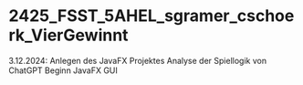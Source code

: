 # 2425_FSST_5AHEL_sgramer_cschoerk_VierGewinnt

3.12.2024:
Anlegen des JavaFX Projektes
Analyse der Spiellogik von ChatGPT
Beginn JavaFX GUI